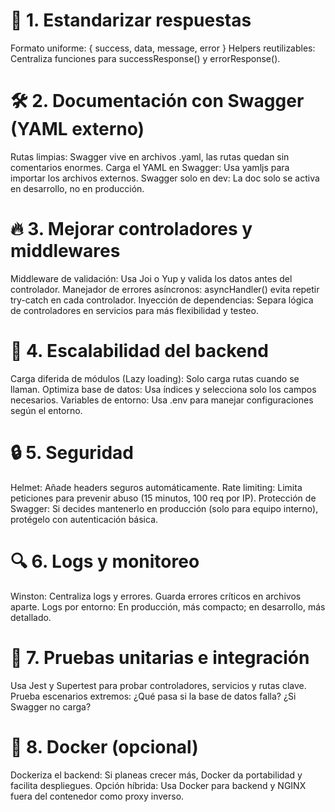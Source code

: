 # 🎯 1. Estandarizar respuestas
Formato uniforme: { success, data, message, error }
Helpers reutilizables: Centraliza funciones para successResponse() y errorResponse().
# 🛠️ 2. Documentación con Swagger (YAML externo)
Rutas limpias: Swagger vive en archivos .yaml, las rutas quedan sin comentarios enormes.
Carga el YAML en Swagger: Usa yamljs para importar los archivos externos.
Swagger solo en dev: La doc solo se activa en desarrollo, no en producción.
# 🔥 3. Mejorar controladores y middlewares
Middleware de validación: Usa Joi o Yup y valida los datos antes del controlador.
Manejador de errores asíncronos: asyncHandler() evita repetir try-catch en cada controlador.
Inyección de dependencias: Separa lógica de controladores en servicios para más flexibilidad y testeo.
# 🧠 4. Escalabilidad del backend
Carga diferida de módulos (Lazy loading): Solo carga rutas cuando se llaman.
Optimiza base de datos: Usa índices y selecciona solo los campos necesarios.
Variables de entorno: Usa .env para manejar configuraciones según el entorno.
# 🔒 5. Seguridad
Helmet: Añade headers seguros automáticamente.
Rate limiting: Limita peticiones para prevenir abuso (15 minutos, 100 req por IP).
Protección de Swagger: Si decides mantenerlo en producción (solo para equipo interno), protégelo con autenticación básica.
# 🔍 6. Logs y monitoreo
Winston: Centraliza logs y errores. Guarda errores críticos en archivos aparte.
Logs por entorno: En producción, más compacto; en desarrollo, más detallado.
# 🧪 7. Pruebas unitarias e integración
Usa Jest y Supertest para probar controladores, servicios y rutas clave.
Prueba escenarios extremos: ¿Qué pasa si la base de datos falla? ¿Si Swagger no carga?
# 🐳 8. Docker (opcional)
Dockeriza el backend: Si planeas crecer más, Docker da portabilidad y facilita despliegues.
Opción híbrida: Usa Docker para backend y NGINX fuera del contenedor como proxy inverso.
